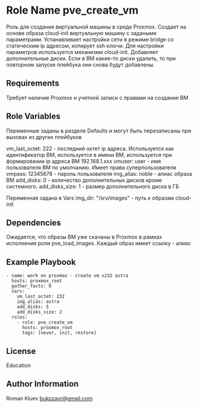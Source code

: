 Role Name pve_create_vm
=========

Роль для создания виртуальной машины в среде Proxmox.
Создает на основе образа cloud-init виртуальную машину с задаными параметрами. Устанавливает настройки сети в режиме bridge со статическим ip адресом, копирует ssh ключи. Для настройки параметров используется механизми cloud-init. Добавляет дополнительные диски. Если в ВМ какие-то диски удалить, то при повторном запуске плейбука они снова будут добавлены.

Requirements
------------

Требует наличие Proxmox и учетной записи с правами на создание ВМ

Role Variables
--------------

Переменные заданы в разделе Defaults и могут быть перезаписаны при вызовах из других плейбуков

vm_last_octet: 222 - последний октет ip адреса. Используется как идентификатор ВМ, используется в имени ВМ, используется при формировании ip адреса ВМ 192.168.1.ххх
vmuser: user - имя пользователя ВМ по умолчанию. Имеет права суперпользователя
vmpass: 12345678 - пароль пользователя
img_alias: noble - алиас образа ВМ
add_disks: 0 - количество дополнительных дисков кроме системного.
add_disks_size: 1 - размер дополнительного диска в ГБ

Переменная задана в Vars
img_dir: "/srv/images" - путь к образам cloud-init

Dependencies
------------

Ожидается, что образы ВМ уже скачаны в Proxmox в рамках исполнения роли pve_load_images. Каждый образ имеет ссылку - алиас

Example Playbook
----------------

```
- name: work on proxmox - create vm s232 astra
  hosts: proxmox_root
  gather_facts: 0
  vars:
    vm_last_octet: 232
    img_alias: astra
    add_disks: 5
    add_disks_size: 2
  roles:
    - role: pve_create_vm
      hosts: proxmox_root
      tags: [never, init, restore]
```

License
-------

Education

Author Information
------------------
Roman Kluev
bukozavr@gmail.com